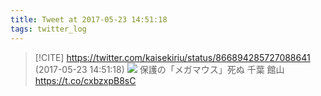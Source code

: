 ```yaml
---
title: Tweet at 2017-05-23 14:51:18
tags: twitter_log
---
```


> [!CITE] https://twitter.com/kaisekiriu/status/866894285727088641 (2017-05-23 14:51:18)
> ![](https://twitter.com/kaisekiriu/status/866894285727088641)
> 保護の「メガマウス」死ぬ 千葉 館山
> https://t.co/cxbzxpB8sC
